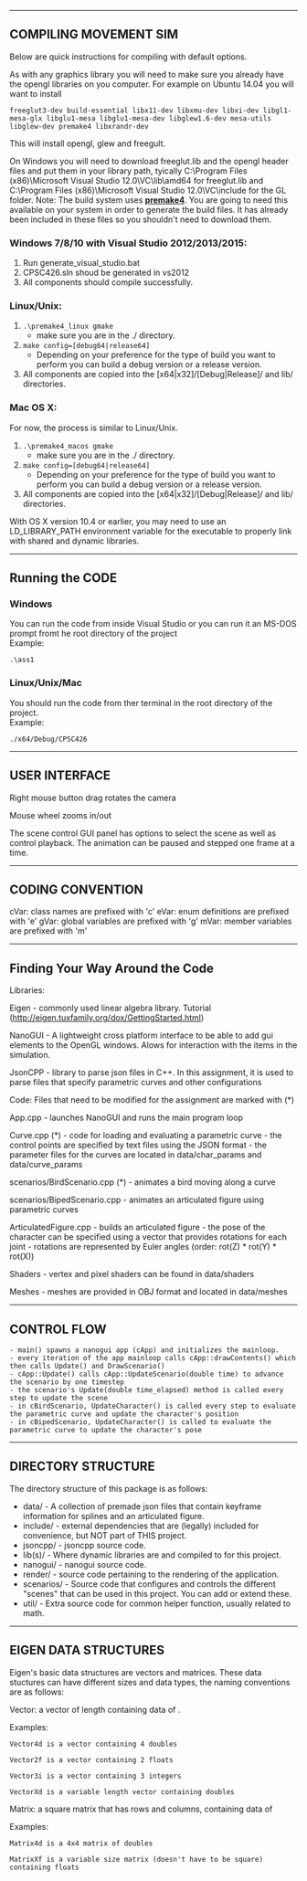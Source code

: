 
-----------------------
 COMPILING MOVEMENT SIM
-----------------------

Below are quick instructions for compiling with default options. 

As with any graphics library you will need to make sure you already have the
opengl libraries on you computer. For example on Ubuntu 14.04 you will want
to install
```
freeglut3-dev build-essential libx11-dev libxmu-dev libxi-dev libgl1-mesa-glx libglu1-mesa libglu1-mesa-dev libglew1.6-dev mesa-utils libglew-dev premake4 libxrandr-dev
```
This will install opengl, glew and freegult.  

On Windows you will need to download freeglut.lib and the opengl header files and put them in your library path, tyically C:\Program Files (x86)\Microsoft Visual Studio 12.0\VC\lib\amd64 for freeglut.lib and C:\Program Files (x86)\Microsoft Visual Studio 12.0\VC\include for the GL folder.
Note: The build system uses [**premake4**](https://premake.github.io/download.html). You are going to need this available on your system in order to generate the build files. It has already been included in these files so you shouldn't need to download them.

### Windows 7/8/10 with Visual Studio 2012/2013/2015:
  1. Run generate_visual_studio.bat
  2. CPSC426.sln shoud be generated in vs2012
  3. All components should compile successfully.

### Linux/Unix:  

  1. ```.\premake4_linux gmake```
      - make sure you are in the ./ directory.
  2. ```make config=[debug64|release64]```
      - Depending on your preference for the type of build you want to perform you can build a debug version or a release version.
  4. All components are copied into the [x64|x32]/[Debug|Release]/ and lib/ directories.
  
     
### Mac OS X:
  For now, the process is similar to Linux/Unix.  
  
  1. ```.\premake4_macos gmake```
      - make sure you are in the ./ directory.
  2. ```make config=[debug64|release64]```
      - Depending on your preference for the type of build you want to perform you can build a debug version or a release version.
  4. All components are copied into the [x64|x32]/[Debug|Release]/ and lib/ directories.
  
  
  With OS X version
  10.4 or earlier, you may need to use an LD_LIBRARY_PATH environment
  variable for the executable to properly link with shared and dynamic
  libraries.
  
  -----------------
  Running the CODE
  -----------------

### Windows  
You can run the code from inside Visual Studio or you can run it an MS-DOS prompt fromt he root directory of the project  
 Example:  
 ```
 .\ass1
 ```
 
 
### Linux/Unix/Mac
You should run the code from ther terminal in the root directory of the project.  
 Example:  
 ```
 ./x64/Debug/CPSC426
 ```

----------------------
 USER INTERFACE
----------------------
Right mouse button drag rotates the camera

Mouse wheel zooms in/out

The scene control GUI panel has options to select the scene as well as control playback. The animation can be paused and stepped one frame at a time.


----------------------
 CODING CONVENTION
----------------------

cVar: class names are prefixed with 'c'
eVar: enum definitions are prefixed with 'e'
gVar: global variables are prefixed with 'g'
mVar: member variables are prefixed with 'm'

-----------------------------------
 Finding Your Way Around the Code
-----------------------------------

Libraries:

Eigen - commonly used linear algebra library. Tutorial (http://eigen.tuxfamily.org/dox/GettingStarted.html)

NanoGUI - A lightweight cross platform interface to be able to add gui elements to the OpenGL windows. Alows for interaction with the items in the simulation.

JsonCPP - library to parse json files in C++. In this assignment, it is used to parse files that specify parametric curves and other configurations


Code:
Files that need to be modified for the assignment are marked with  (*)

App.cpp
	- launches NanoGUI and runs the main program loop
	
Curve.cpp (*)
	- code for loading and evaluating a parametric curve
	- the control points are specified by text files using the JSON format
	- the parameter files for the curves are located in data/char_params and data/curve_params

scenarios/BirdScenario.cpp (*)
	- animates a bird moving along a curve

scenarios/BipedScenario.cpp
	- animates an articulated figure using parametric curves

ArticulatedFigure.cpp
	- builds an articulated figure
	- the pose of the character can be specified using a vector that provides rotations for each joint
	- rotations are represented by Euler angles (order: rot(Z) * rot(Y) * rot(X))

Shaders
	- vertex and pixel shaders can be found in data/shaders

Meshes
	- meshes are provided in OBJ format and located in data/meshes


----------------------
 CONTROL FLOW
----------------------
	- main() spawns a nanogui app (cApp) and initializes the mainloop.
	- every iteration of the app mainloop calls cApp::drawContents() which then calls Update() and DrawScenario()
	- cApp::Update() calls cApp::UpdateScenario(double time) to advance the scenario by one timestep
	- the scenario's Update(double time_elapsed) method is called every step to update the scene
	- in cBirdScenario, UpdateCharacter() is called every step to evaluate the parametric curve and update the character's position
	- in cBipedScenario, UpdateCharacter() is called to evaluate the parametric curve to update the character's pose

----------------------
 DIRECTORY STRUCTURE
----------------------

The directory structure of this package is as follows:

  - data/          - A collection of premade json files that contain keyframe information for splines and an articulated figure.
  - include/       - external dependencies that are (legally) included
                  for convenience, but NOT part of THIS project.
  - jsoncpp/    - jsoncpp source code.
  - lib(s)/ 	- Where dynamic libraries are and compiled to for this project.
  - nanogui/    - nanogui source code.
  - render/     - source code pertaining to the rendering of the application.
  - scenarios/  - Source code that configures and controls the different "scenes" that can be used in this project. You can add or extend these.
  - util/ - Extra source code for common helper function, usually related to math.


----------------------
 EIGEN DATA STRUCTURES
----------------------

Eigen's basic data structures are vectors and matrices. These data stuctures can have different sizes 
and data types, the naming conventions are as follows:

Vector<Size><Type>: a vector of length <Size> containing data of <Type>.

Examples: 

	Vector4d is a vector containing 4 doubles

	Vector2f is a vector containing 2 floats
	
	Vector3i is a vector containing 3 integers
	
	VectorXd is a variable length vector containing doubles
	
	
Matrix<Size><Type>: a square matrix that has <Size> rows and <Size> columns, containing data of <Type>

Examples: 

	Matrix4d is a 4x4 matrix of doubles

	MatrixXf is a variable size matrix (doesn't have to be square) containing floats
